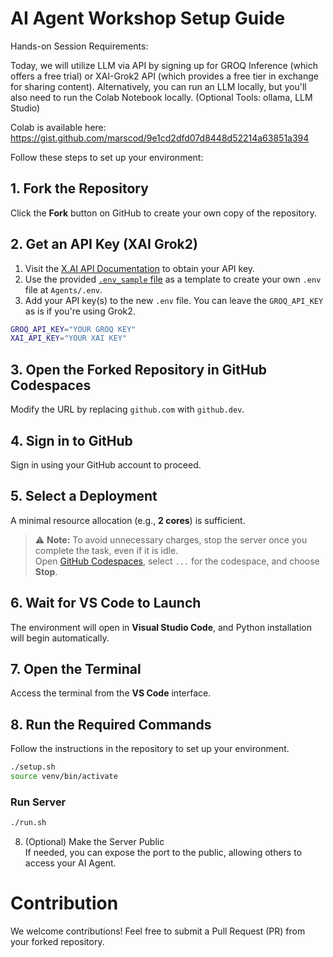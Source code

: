# AI Agent Workshop Setup Guide  

Hands-on Session Requirements:

Today, we will utilize LLM via API by signing up for GROQ Inference (which offers a free trial) or XAI-Grok2 API (which provides a free tier in exchange for sharing content).
Alternatively, you can run an LLM locally, but you'll also need to run the Colab Notebook locally. (Optional Tools: ollama, LLM Studio)


Colab is available here: https://gist.github.com/marscod/9e1cd2dfd07d8448d52214a63851a394

Follow these steps to set up your environment:  

## 1. Fork the Repository  
Click the **Fork** button on GitHub to create your own copy of the repository.  

## 2. Get an API Key (XAI Grok2)
1. Visit the [X.AI API Documentation](https://docs.x.ai/docs/overview) to obtain your API key.
2. Use the provided [`.env_sample` file](https://github.com/marscod/AI_Agent_Workshop/blob/main/Agents/.env_sample) as a template to create your own `.env` file at `Agents/.env`.
3. Add your API key(s) to the new `.env` file. You can leave the `GROQ_API_KEY` as is if you're using Grok2.
```bash
GROQ_API_KEY="YOUR GROQ KEY"
XAI_API_KEY="YOUR XAI KEY"
```

## 3. Open the Forked Repository in GitHub Codespaces  
Modify the URL by replacing `github.com` with `github.dev`.  

## 4. Sign in to GitHub  
Sign in using your GitHub account to proceed.  

## 5. Select a Deployment  
A minimal resource allocation (e.g., **2 cores**) is sufficient.  

> ⚠️ **Note:** To avoid unnecessary charges, stop the server once you complete the task, even if it is idle.  
> Open [GitHub Codespaces](https://github.com/codespaces), select `...` for the codespace, and choose **Stop**.

## 6. Wait for VS Code to Launch  
The environment will open in **Visual Studio Code**, and Python installation will begin automatically.  

## 7. Open the Terminal  
Access the terminal from the **VS Code** interface.  

## 8. Run the Required Commands  
Follow the instructions in the repository to set up your environment.  

```bash
./setup.sh 
source venv/bin/activate
```

### Run Server
```bash
./run.sh
```

8. (Optional) Make the Server Public  
If needed, you can expose the port to the public, allowing others to access your AI Agent.  

# Contribution
We welcome contributions! Feel free to submit a Pull Request (PR) from your forked repository.
